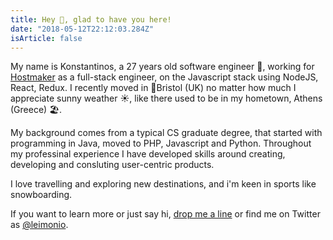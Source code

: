 ```yaml
---
title: Hey 👋, glad to have you here!
date: "2018-05-12T22:12:03.284Z"
isArticle: false
---
```


My name is Konstantinos, a 27 years old software engineer 🤖, working for [Hostmaker](https://hostmaker.com/) as a full-stack engineer, on the Javascript stack using NodeJS, React, Redux. 
I recently moved in 📍Bristol (UK) no matter how much I appreciate sunny weather ☀️, like there used to be in my hometown, Athens (Greece) 🏖.

My background comes from a typical CS graduate degree, that started with programming in Java, moved to PHP, Javascript and Python.
Throughout my professinal experience I have developed skills around creating, developing and consluting user-centric products.

I love travelling and exploring new destinations, and i'm keen in sports like snowboarding.

If you want to learn more or just say hi, [drop me a line](mailto:hey@leimon.io?subject=%F0%9F%91%8B%20My%20name%20is%20__) or find me on Twitter as [@leimonio](https://twitter.com/leimonio).

